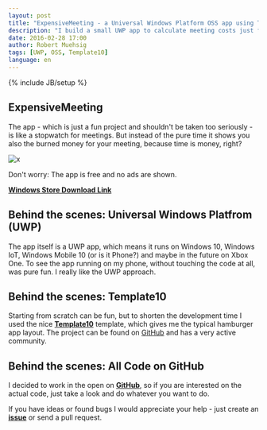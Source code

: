 ```yaml
---
layout: post
title: "ExpensiveMeeting - a Universal Windows Platform OSS app using Template10"
description: "I build a small UWP app to calculate meeting costs just for fun and its all OSS and live on GitHub. In this post I will walk over the important technical details."
date: 2016-02-28 17:00
author: Robert Muehsig
tags: [UWP, OSS, Template10]
language: en
---
```

{% include JB/setup %}

## ExpensiveMeeting 

The app - which is just a fun project and shouldn't be taken too seriously -  is like a stopwatch for meetings. 
But instead of the pure time it shows you also the burned money for your meeting, because time is money, right?

![x]({{BASE_PATH}}/assets/md-images/2016-02-28/app.png "ExpensiveMeeting app")

Don't worry: The app is free and no ads are shown. 

__[Windows Store Download Link](https://www.microsoft.com/store/apps/9NBLGGH5PVW9)__

## Behind the scenes: Universal Windows Platfrom (UWP)

The app itself is a UWP app, which means it runs on Windows 10, Windows IoT, Windows Mobile 10 (or is it Phone?) and maybe in the future on Xbox One. 
To see the app running on my phone, without touching the code at all, was pure fun. I really like the UWP approach.

## Behind the scenes: Template10

Starting from scratch can be fun, but to shorten the development time I used the nice __[Template10](aka.ms/template10)__ template, which gives me the typical hamburger app layout. 
The project can be found on [GitHub](https://github.com/Windows-XAML/Template10) and has a very active community.

## Behind the scenes: All Code on GitHub

I decided to work in the open on __[GitHub](https://github.com/Code-Inside/ExpensiveMeeting)__, so if you are interested on the actual code, just take a look and do whatever you want to do. 

If you have ideas or found bugs I would appreciate your help - just create an __[issue](https://github.com/Code-Inside/ExpensiveMeeting/issues)__ or send a pull request.

